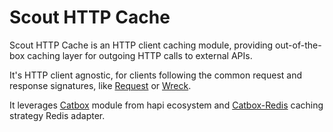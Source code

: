 # Scout HTTP Cache

Scout HTTP Cache is an HTTP client caching module, providing out-of-the-box
caching layer for outgoing HTTP calls to external APIs.

It's HTTP client agnostic, for clients following the common request and
response signatures, like [Request](https://github.com/request/request)
or [Wreck](https://github.com/hapijs/wreck).

It leverages [Catbox](https://github.com/hapijs/catbox) module from hapi
ecosystem and [Catbox-Redis](https://github.com/hapijs/catbox-redis) caching
strategy Redis adapter.
